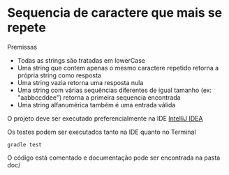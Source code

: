 # Sequencia de caractere que mais se repete

Premissas

 * Todas as strings são tratadas em lowerCase
 * Uma string que contem apenas o mesmo caractere repetido retorna a própria string como resposta
 * Uma string vazia retorna uma resposta nula
 * Uma string com várias sequências diferentes de igual tamanho (ex: "aabbccddee") retorna a primeira sequencia encontrada
 * Uma string alfanumérica também é uma entrada válida


O projeto deve ser executado preferencialmente na IDE [IntelliJ IDEA](https://www.google.com.br/url?sa=t&rct=j&q=&esrc=s&source=web&cd=2&cad=rja&uact=8&ved=0ahUKEwiQn4bev_fXAhVC6qQKHT7GA3kQjBAIMDAB&url=https%3A%2F%2Fwww.jetbrains.com%2Fidea%2Fdownload%2F&usg=AOvVaw2-xDHGQ78iyrgtPY3GofoZ)


Os testes podem ser executados tanto na IDE quanto no Terminal

```
gradle test
```

O código está comentado e documentação pode ser encontrada na pasta doc/
